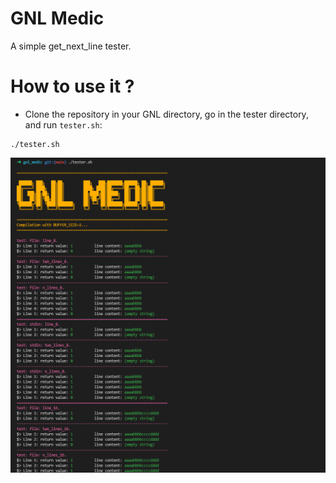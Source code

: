 # GNL Medic
A simple get_next_line tester.

# How to use it ?
- Clone the repository in your GNL directory, go in the tester directory, and run `tester.sh`:
```
./tester.sh
```

![An example of an ouput.](/img/img.png)
